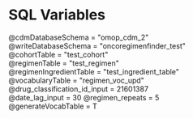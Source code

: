 # SQL Variables   
 @cdmDatabaseSchema = "omop_cdm_2"  
 @writeDatabaseSchema = "oncoregimenfinder_test"  
 @cohortTable = "test_cohort"  
 @regimenTable = "test_regimen"  
 @regimenIngredientTable = "test_ingredient_table"  
 @vocabularyTable = "regimen_voc_upd"  
 @drug_classification_id_input = 21601387  
 @date_lag_input = 30 
 @regimen_repeats = 5  
 @generateVocabTable = T  
 

